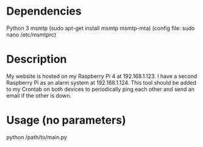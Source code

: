 # Dependencies
Python 3
msmtp (sudo apt-get install msmtp msmtp-mta) (config file: sudo nano /etc/msmtprc)

# Description
My website is hosted on my Raspberry Pi 4 at 192.168.1.123. I have a second Raspberry Pi as an alarm system at 192.168.1.124. 
This tool should be added to my Crontab on both devices to periodically ping each other and send an email if the other is down.

# Usage (no parameters)
python /path/to/main.py